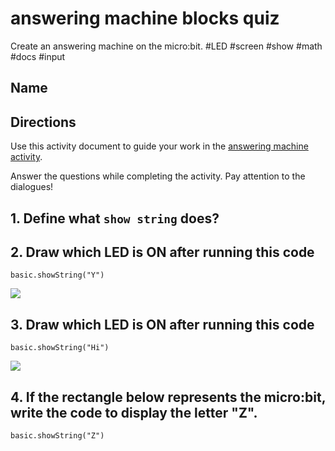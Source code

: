 # answering machine blocks quiz

Create an answering machine on the micro:bit. #LED #screen #show #math #docs #input

## Name

## Directions

Use this activity document to guide your work in the [answering machine activity](/microbit/lessons/answering-machine/activity).

Answer the questions while completing the activity. Pay attention to the dialogues!

## 1. Define what `show string` does? 



## 2.  Draw which LED is ON after running this code


```blocks
basic.showString("Y")

```

![](/static/mb/empty-microbit.png)


## 3.  Draw which LED is ON after running this code


```blocks
basic.showString("Hi")

```


![](/static/mb/lessons/answering-machine-4.png)

## 4. If the rectangle below represents the micro:bit, write the code to display the letter "Z".

```blocks
basic.showString("Z")

```


